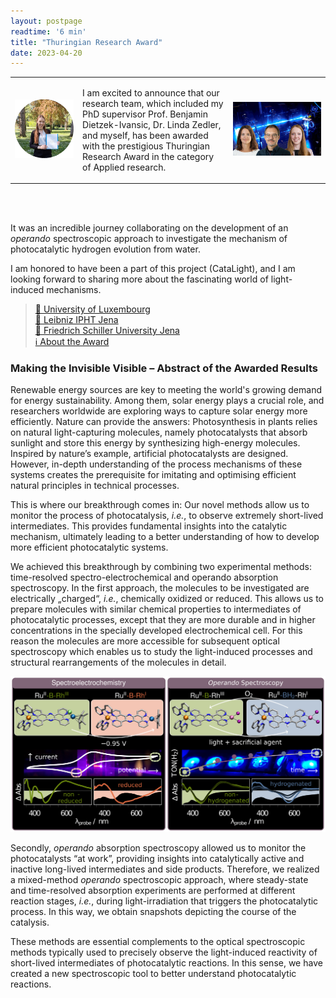 ```yaml
---
layout: postpage
readtime: '6 min'
title: "Thuringian Research Award"
date: 2023-04-20
---
```


<center>
    <table>
        <tr> </tr>
    <tr VALIGN=CENTER>
      <td width="200"> 
          <img width=200 src='https://raw.githubusercontent.com/carolin-m/carolin-m.github.io/main/img/posts/carolin_LUX_circle.png'>
      </td>
      <td width="400"> 
        <p>I am excited to announce that our research team, which included my PhD supervisor Prof. Benjamin Dietzek-Ivansic, 
    Dr. Linda Zedler, and myself, has been awarded with the prestigious Thuringian Research Award in the category of Applied research. </p>
      </td>
      <td width="300">
        <img width=300 src='https://raw.githubusercontent.com/carolin-m/carolin-m.github.io/main/img/posts/Foto_Forschungspreis_a_compress.png'>
      </td>
    </tr>
    </table>
</center>
<br><br>

It was an incredible journey collaborating on the development of an <i>operando</i> spectroscopic approach 
to investigate the mechanism of photocatalytic hydrogen evolution from water.

I am honored to have been a part of this project (CataLight), 
and I am looking forward to sharing more about the fascinating world of light-induced mechanisms.
<br>

> [📰 University of Luxembourg](https://wwwen.uni.lu/fstm/news/making_the_invisible_visible_a_thuringian_research_prize_awarded) <br>
> [📰 Leibniz IPHT Jena](https://www.leibniz-ipht.de/de/thueringer-forschungspreis-fuer-angewandte-forschung-2023/) <br>
> [📰 Friedrich Schiller University Jena](https://www.uni-jena.de/230419-thueringer-forschungspreis) <br>
> [ℹ️ About the Award](https://www.thueringer-forschungspreis.de/) <br>

### Making the Invisible Visible – Abstract of the Awarded Results

Renewable energy sources are key to meeting the world's growing demand for energy sustainability. 
Among them, solar energy plays a crucial role, and researchers worldwide are exploring ways to capture solar energy more efficiently. 
Nature can provide the answers: 
Photosynthesis in plants relies on natural light-capturing molecules, namely photocatalysts that absorb sunlight and store this energy by synthesizing high-energy molecules. Inspired by nature’s example, artificial photocatalysts are designed. 
However, in-depth understanding of the process mechanisms of these systems creates the prerequisite for imitating and optimising efficient natural principles in technical processes.

This is where our breakthrough comes in: Our novel methods allow us to monitor the process of photocatalysis, *i.e.*, to observe extremely short-lived intermediates. 
This provides fundamental insights into the catalytic mechanism, ultimately leading to a better understanding of how to develop more efficient photocatalytic systems.

We achieved this breakthrough by combining two experimental methods: 
time-resolved spectro-electrochemical and operando absorption spectroscopy.
In the first approach, the molecules to be investigated are electrically „charged“, *i.e.*, chemically oxidized or reduced. 
This allows us to prepare molecules with similar chemical properties to intermediates of photocatalytic processes, 
except that they are more durable and in higher concentrations in the specially developed electrochemical cell. 
For this reason the molecules are more accessible for subsequent optical spectroscopy which enables us to study the light-induced processes and structural rearrangements of the molecules in detail.

<img width=550 src='https://raw.githubusercontent.com/carolin-m/carolin-m.github.io/main/img/posts/thuringia_award_science_img.png'>

Secondly, *operando* absorption spectroscopy allowed us to monitor the photocatalysts “at work”, providing insights into catalytically active and inactive long-lived intermediates and side products. 
Therefore, we realized a mixed-method *operando* spectroscopic approach, where steady-state and time-resolved absorption experiments are performed at different reaction stages, *i.e.*, during light-irradiation that triggers the photocatalytic process. 
In this way, we obtain snapshots depicting the course of the catalysis.

These methods are essential complements to the optical spectroscopic methods typically used to precisely observe the 
light-induced reactivity of short-lived intermediates of photocatalytic reactions. 
In this sense, we have created a new spectroscopic tool to better understand photocatalytic reactions.
